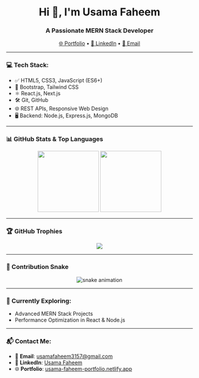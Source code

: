 <h1 align="center">Hi 👋, I'm Usama Faheem</h1>
<h3 align="center">A Passionate MERN Stack Developer</h3>

<p align="center">
  <a href="https://usama-faheem-portfolio.netlify.app/" target="_blank">🌐 Portfolio</a> • 
  <a href="https://www.linkedin.com/in/usama-faheem/" target="_blank">💼 LinkedIn</a> • 
  <a href="mailto:usamafaheem3157@gmail.com">📧 Email</a>
</p>

---

### 💻 Tech Stack:
- ✅ HTML5, CSS3, JavaScript (ES6+)
- 🎨 Bootstrap, Tailwind CSS
- ⚛️ React.js, Next.js
- 🛠️ Git, GitHub
- 🌐 REST APIs, Responsive Web Design
- 🖥️ Backend: Node.js, Express.js, MongoDB

---

### 📊 GitHub Stats & Top Languages
<p align="center">
  <img src="https://github-readme-stats.vercel.app/api?username=usamafaheem02code&show_icons=true&theme=tokyonight" height="165"/>
  <img src="https://github-readme-stats.vercel.app/api/top-langs/?username=usamafaheem02code&layout=compact&theme=tokyonight" height="165"/>
</p>

---

### 🏆 GitHub Trophies
<p align="center">
  <img src="https://github-profile-trophy.vercel.app/?username=usamafaheem02code&theme=tokyonight&no-frame=true&margin-w=15&margin-h=15"/>
</p>

---

### 🐍 Contribution Snake
<p align="center">
  <img src="https://raw.githubusercontent.com/usamafaheem02code/usamafaheem02code/output/github-contribution-grid-snake.svg" alt="snake animation" />
</p>

---

### 🌱 Currently Exploring:
- Advanced MERN Stack Projects
- Performance Optimization in React & Node.js

---

### 📬 Contact Me:
- 📧 **Email**: usamafaheem3157@gmail.com  
- 💼 **LinkedIn**: [Usama Faheem](https://www.linkedin.com/in/usama-faheem/)  
- 🌐 **Portfolio**: [usama-faheem-portfolio.netlify.app](https://usama-faheem-portfolio.netlify.app/)
